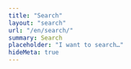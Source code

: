 ```yaml
---
title: "Search"
layout: "search"
url: "/en/search/"
summary: Search
placeholder: "I want to search…"
hideMeta: true
---
```

